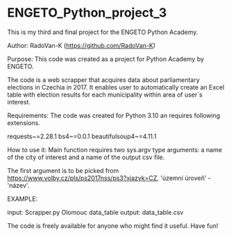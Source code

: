 # ENGETO_Python_project_3
This is my third and final project for the ENGETO Python Academy.

Author:
RadoVan-K (https://github.com/RadoVan-K)

Purpose:
This code was created as a project for Python Academy by ENGETO.

The code is a web scrapper that acquires data about parliamentary elections in Czechia in 2017.
It enables user to automatically create an Excel table with election results for each municipality 
within area of user´s interest.

Requirements:
The code was created for Python 3.10 an requires following extensions.

requests~=2.28.1
bs4~=0.0.1
beautifulsoup4~=4.11.1

How to use it:
Main function requires two sys.argv type arguments: a name of the city of interest and a name of the output csv file.

The first argument is to be picked from https://www.volby.cz/pls/ps2017nss/ps3?xjazyk=CZ, 'územní úroveň' - 'název'.

EXAMPLE:

input: Scrapper.py Olomouc data_table
output: data_table.csv
    

The code is freely available for anyone who might find it useful. Have fun!

    
